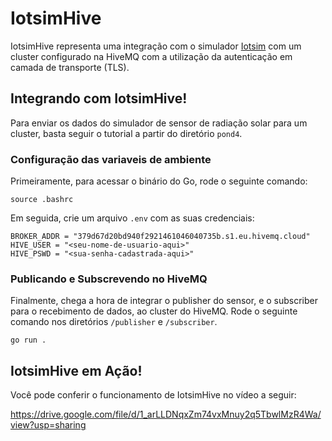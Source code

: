 # IotsimHive
IotsimHive representa uma integração com o simulador
[Iotsim](https://github.com/IgorSFG/Modulo9/tree/main/src/pond1)
com um cluster configurado na HiveMQ com a utilização da autenticação em camada de transporte (TLS).

## Integrando com IotsimHive!
Para enviar os dados do simulador de sensor de radiação solar para um cluster, basta seguir o tutorial a partir do diretório `pond4`.

### Configuração das variaveis de ambiente
Primeiramente, para acessar o binário do Go, rode o seguinte comando:
```
source .bashrc
```

Em seguida, crie um arquivo `.env` com as suas credenciais:
```
BROKER_ADDR = "379d67d20bd940f2921461046040735b.s1.eu.hivemq.cloud"
HIVE_USER = "<seu-nome-de-usuario-aqui>"
HIVE_PSWD = "<sua-senha-cadastrada-aqui>"
```

### Publicando e Subscrevendo no HiveMQ
Finalmente, chega a hora de integrar o publisher do sensor, e o subscriber para o recebimento de dados, ao cluster do HiveMQ. Rode o seguinte comando nos diretórios `/publisher` e `/subscriber`.
```
go run .
```

## IotsimHive em Ação!
Você pode conferir o funcionamento de IotsimHive no vídeo a seguir:

https://drive.google.com/file/d/1_arLLDNqxZm74vxMnuy2q5TbwlMzR4Wa/view?usp=sharing